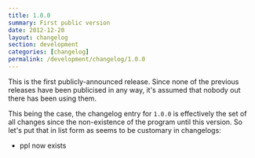 ```yaml
---
title: 1.0.0
summary: First public version
date: 2012-12-20
layout: changelog
section: development
categories: [changelog]
permalink: /development/changelog/1.0.0
---
```


This is the first publicly-announced release. Since none of the previous
releases have been publicised in any way, it's assumed that nobody out there has
been using them.

This being the case, the changelog entry for `1.0.0` is effectively the set of
all changes since the non-existence of the program until this version. So let's
put that in list form as seems to be customary in changelogs:

* ppl now exists
